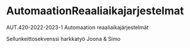 # AutomaationReaaliaikajarjestelmat
AUT.420-2022-2023-1 Automaation reaaliaikajärjestelmät

Sellunkeittosekvenssi harkkatyö
Joona & Simo
